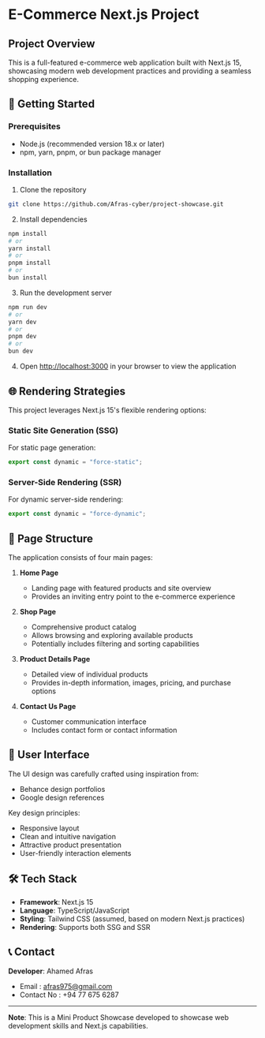 # E-Commerce Next.js Project

## Project Overview

This is a full-featured e-commerce web application built with Next.js 15, showcasing modern web development practices and providing a seamless shopping experience.

## 🚀 Getting Started

### Prerequisites
- Node.js (recommended version 18.x or later)
- npm, yarn, pnpm, or bun package manager

### Installation

1. Clone the repository
```bash
git clone https://github.com/Afras-cyber/project-showcase.git
```

2. Install dependencies
```bash
npm install
# or
yarn install
# or
pnpm install
# or
bun install
```

3. Run the development server
```bash
npm run dev
# or
yarn dev
# or
pnpm dev
# or
bun dev
```

4. Open [http://localhost:3000](http://localhost:3000) in your browser to view the application

## 🌐 Rendering Strategies

This project leverages Next.js 15's flexible rendering options:

### Static Site Generation (SSG)
For static page generation:
```javascript
export const dynamic = "force-static";
```

### Server-Side Rendering (SSR)
For dynamic server-side rendering:
```javascript
export const dynamic = "force-dynamic";
```

## 📄 Page Structure

The application consists of four main pages:

1. **Home Page** 
   - Landing page with featured products and site overview
   - Provides an inviting entry point to the e-commerce experience

2. **Shop Page**
   - Comprehensive product catalog
   - Allows browsing and exploring available products
   - Potentially includes filtering and sorting capabilities

3. **Product Details Page**
   - Detailed view of individual products
   - Provides in-depth information, images, pricing, and purchase options

4. **Contact Us Page**
   - Customer communication interface
   - Includes contact form or contact information

## 🎨 User Interface

The UI design was carefully crafted using inspiration from:
- Behance design portfolios
- Google design references

Key design principles:
- Responsive layout
- Clean and intuitive navigation
- Attractive product presentation
- User-friendly interaction elements

## 🛠️ Tech Stack

- **Framework**: Next.js 15
- **Language**: TypeScript/JavaScript
- **Styling**: Tailwind CSS (assumed, based on modern Next.js practices)
- **Rendering**: Supports both SSG and SSR

## 📞 Contact

**Developer**: Ahamed Afras

- Email : afras975@gmail.com
- Contact No : +94 77 675 6287


---

**Note**: This is a Mini Product Showcase developed to showcase web development skills and Next.js capabilities.